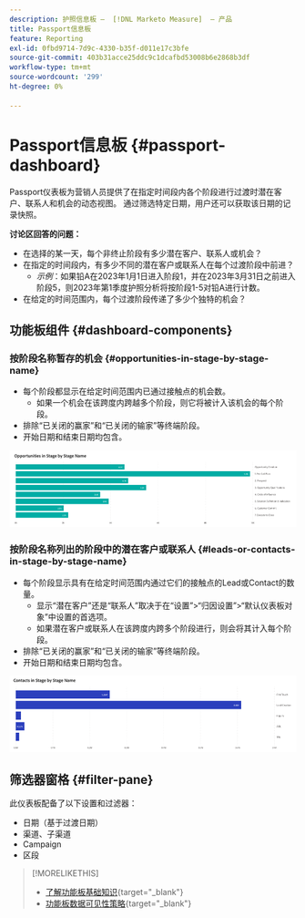 ```yaml
---
description: 护照信息板 —  [!DNL Marketo Measure]  — 产品
title: Passport信息板
feature: Reporting
exl-id: 0fbd9714-7d9c-4330-b35f-d011e17c3bfe
source-git-commit: 403b31acce25ddc9c1dcafbd53008b6e2868b3df
workflow-type: tm+mt
source-wordcount: '299'
ht-degree: 0%

---
```


# Passport信息板 {#passport-dashboard}

Passport仪表板为营销人员提供了在指定时间段内各个阶段进行过渡时潜在客户、联系人和机会的动态视图。 通过筛选特定日期，用户还可以获取该日期的记录快照。

**讨论区回答的问题：**

* 在选择的某一天，每个非终止阶段有多少潜在客户、联系人或机会？
* 在指定的时间段内，有多少不同的潜在客户或联系人在每个过渡阶段中前进？
   * _示例_：如果铅A在2023年1月1日进入阶段1，并在2023年3月31日之前进入阶段5，则2023年第1季度护照分析将按阶段1-5对铅A进行计数。
* 在给定的时间范围内，每个过渡阶段传递了多少个独特的机会？

## 功能板组件 {#dashboard-components}

### 按阶段名称暂存的机会 {#opportunities-in-stage-by-stage-name}

* 每个阶段都显示在给定时间范围内已通过接触点的机会数。
   * 如果一个机会在该跨度内跨越多个阶段，则它将被计入该机会的每个阶段。
* 排除“已关闭的赢家”和“已关闭的输家”等终端阶段。
* 开始日期和结束日期均包含。

![](assets/passport-dashboard-1.png)

### 按阶段名称列出的阶段中的潜在客户或联系人 {#leads-or-contacts-in-stage-by-stage-name}

* 每个阶段显示具有在给定时间范围内通过它们的接触点的Lead或Contact的数量。
   * 显示“潜在客户”还是“联系人”取决于在“设置”>“归因设置”>“默认仪表板对象”中设置的首选项。
   * 如果潜在客户或联系人在该跨度内跨多个阶段进行，则会将其计入每个阶段。
* 排除“已关闭的赢家”和“已关闭的输家”等终端阶段。
* 开始日期和结束日期均包含。

![](assets/passport-dashboard-2.png)

## 筛选器窗格 {#filter-pane}

此仪表板配备了以下设置和过滤器：

* 日期（基于过渡日期）
* 渠道、子渠道
* Campaign
* 区段

>[!MORELIKETHIS]
>
>* [了解功能板基础知识](/help/marketo-measure-discover-ui/dashboards/discover-dashboard-basics.md){target="_blank"}
>* [功能板数据可见性策略](/help/marketo-measure-discover-ui/dashboards/dashboard-data-visibility-policy.md){target="_blank"}
